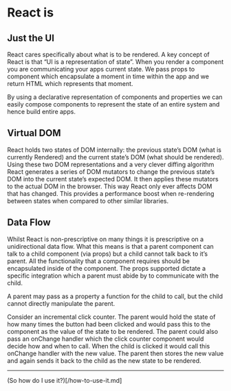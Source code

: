 # React is

## Just the UI

React cares specifically about what is to be rendered. A key concept of React is that “UI is a representation of state”. When you render a component you are communicating your apps current state. We pass props to component which encapsulate a moment in time within the app and we return HTML which represents that moment.

By using a declarative representation of components and properties we can easily compose components to represent the state of an entire system and hence build entire apps.

## Virtual DOM

React holds two states of DOM internally: the previous state’s DOM (what is currently Rendered) and the current state’s DOM (what should be rendered). Using these two DOM representations and a very clever diffing algorithm React generates a series of DOM mutators to change the previous state’s DOM into the current state’s expected DOM. It then applies these mutators to the actual DOM in the browser. This way React only ever affects DOM that has changed. This provides a performance boost when re-rendering between states when compared to other similar libraries.

## Data Flow

Whilst React is non-prescriptive on many things it is prescriptive on a unidirectional data flow. What this means is that a parent component can talk to a child component (via props) but a child cannot talk back to it’s parent. All the functionality that a component requires should be encapsulated inside of the component. The props supported dictate a specific integration which a parent must abide by to communicate with the child.

A parent may pass as a property a function for the child to call, but the child cannot directly manipulate the parent.

Consider an incremental click counter. The parent would hold the state of how many times the button had been clicked and would pass this to the component as the value of the state to be rendered. The parent could also pass an onChange handler which the click counter component would decide how and when to call. When the child is clicked it would call this onChange handler with the new value. The parent then stores the new value and again sends it back to the child as the new state to be rendered.

---
(So how do I use it?)[/how-to-use-it.md]
